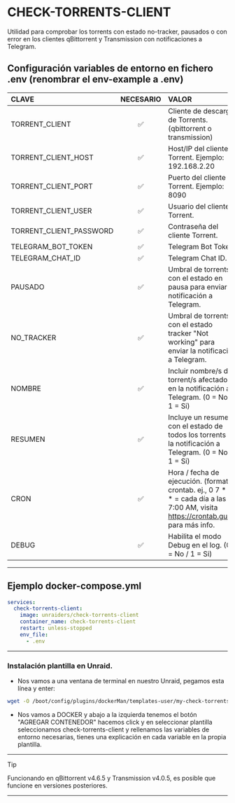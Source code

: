 # CHECK-TORRENTS-CLIENT

Utilidad para comprobar los torrents con estado no-tracker, pausados o con error en los clientes qBittorrent y Transmission con notificaciones a Telegram.

## Configuración variables de entorno en fichero .env (renombrar el env-example a .env)

| CLAVE  | NECESARIO | VALOR |
|:------------- |:---------------:| :-------------|
|TORRENT_CLIENT |✅| Cliente de descarga de Torrents. (qbittorrent o transmission) |
|TORRENT_CLIENT_HOST |✅| Host/IP del cliente Torrent. Ejemplo: 192.168.2.20  |
|TORRENT_CLIENT_PORT |✅| Puerto del cliente Torrent. Ejemplo: 8090 |
|TORRENT_CLIENT_USER |✅| Usuario del cliente Torrent. |
|TORRENT_CLIENT_PASSWORD |✅| Contraseña del cliente Torrent. |
|TELEGRAM_BOT_TOKEN |✅| Telegram Bot Token. |
|TELEGRAM_CHAT_ID |✅| Telegram Chat ID. |
|PAUSADO |✅| Umbral de torrents con el estado en pausa para enviar la notificación a Telegram. |
|NO_TRACKER |✅| Umbral de torrents con el estado tracker "Not working" para enviar la notificación a Telegram. |
|NOMBRE |✅| Incluir nombre/s de torrent/s afectados en la notificación a Telegram. (0 = No / 1 = Si) |
|RESUMEN |✅| Incluye un resumen con el estado de todos los torrents en la notificación a Telegram. (0 = No / 1 = Si) |
|CRON |✅| Hora / fecha de ejecución. (formato crontab. ej., 0 7 * * * = cada día a las 7:00 AM, visita https://crontab.guru/ para más info. |
|DEBUG |✅| Habilita el modo Debug en el log. (0 = No / 1 = Si) |

---

## Ejemplo docker-compose.yml
```yaml
services:
  check-torrents-client:
    image: unraiders/check-torrents-client
    container_name: check-torrents-client
    restart: unless-stopped
    env_file:
      - .env
```

---
### Instalación plantilla en Unraid.

- Nos vamos a una ventana de terminal en nuestro Unraid, pegamos esta línea y enter:
```sh
wget -O /boot/config/plugins/dockerMan/templates-user/my-check-torrents-client.xml https://raw.githubusercontent.com/unraiders/check-torrents-client/refs/heads/main/my-check-torrents-client.xml
```
- Nos vamos a DOCKER y abajo a la izquierda tenemos el botón "AGREGAR CONTENEDOR" hacemos click y en seleccionar plantilla seleccionamos check-torrents-client y rellenamos las variables de entorno necesarias, tienes una explicación en cada variable en la propia plantilla.

---

  > [!TIP]
  > Funcionando en qBittorrent v4.6.5 y Transmission v4.0.5, es posible que funcione en versiones posteriores.

---



